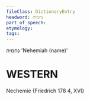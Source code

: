 ```yaml
---
fileClass: DictionaryEntry
headword: נחמיה
part_of_speech: 
etymology: 
tags: 
---
```

נחמיה
'Nehemiah (name)'

WESTERN
========

Nechemie {Friedrich 178 4, XVI}